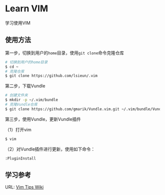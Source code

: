 # Learn VIM

学习使用VIM



## 使用方法

第一步，切换到用户的`home`目录，使用`git clone`命令克隆仓库

```bash
# 切换到用户的home目录
$ cd ~
# 克隆仓库
$ git clone https://github.com/lsieun/.vim
```

第二步，下载Vundle

```bash
# 创建文件夹
$ mkdir -p ~/.vim/bundle
# 克隆Vundle仓库
$ git clone https://github.com/gmarik/Vundle.vim.git ~/.vim/bundle/Vundle.vim
```

第三步，使用Vundle，更新Vundle插件

（1）打开vim

```bash
$ vim
```

（2）对Vundle插件进行更新，使用如下命令：

```bash
:PluginInstall
```

## 学习参考

URL: [Vim Tips Wiki](http://vim.wikia.com/wiki/Vim_Tips_Wiki)
